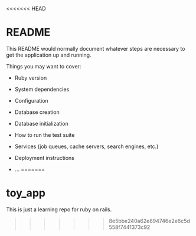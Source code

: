 <<<<<<< HEAD
# README

This README would normally document whatever steps are necessary to get the
application up and running.

Things you may want to cover:

* Ruby version

* System dependencies

* Configuration

* Database creation

* Database initialization

* How to run the test suite

* Services (job queues, cache servers, search engines, etc.)

* Deployment instructions

* ...
=======
# toy_app
This is just a learning repo for ruby on rails. 
>>>>>>> 8e5bbe240a62e894746e2e6c5d558f7441373c92
